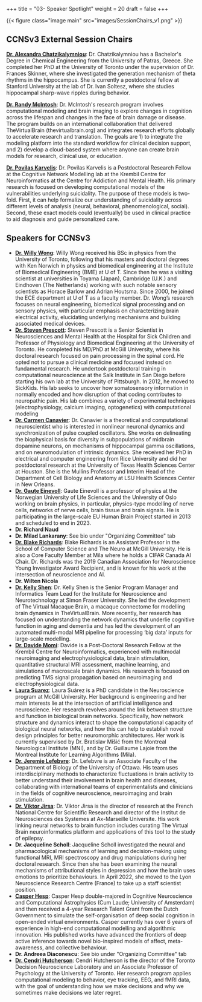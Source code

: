 +++
title = "03- Speaker Spotlight"
weight = 20
draft = false
+++

{{< figure class="image main" src="images/SessionChairs_v1.png" >}}


## CCNSv3 External Session Chairs 
[**Dr. Alexandra Chatzikalymniou**](https://twitter.com/Alex_Pierri_C): Dr. Chatzikalymniou has a Bachelor's Degree in Chemical Engineering from the University of Patras, Greece. She completed her PhD at the University of Toronto under the supervision of Dr. Frances Skinner, where she investigated the generation mechanism of theta rhythms in the hippocampus. She is currently a postdoctoral fellow at Stanford University at the lab of Dr. Ivan Soltesz, where she studies hippocampal sharp-wave ripples during behavior.

[**Dr. Randy McIntosh**](https://www.armcintosh.com/home): Dr. McIntosh's research program involves computational modeling and brain imaging to explore changes in cognition across the lifespan and changes in the face of brain damage or disease. The program builds on an international collaboration that delivered TheVirtualBrain (thevirtualbrain.org) and integrates research efforts globally to accelerate research and translation. The goals are 1) to integrate the modeling platform into the standard workflow for clinical decision support, and 2) develop a cloud-based system where anyone can create brain models for research, clinical use, or education.

[**Dr. Povilas Karvelis**](https://cognemo.com/karvelis/): Dr. Povilas Karvelis is a Postdoctoral Research Fellow at the Cognitive Network Modelling lab at the Krembil Centre for Neuroinformatics at the Centre for Addiction and Mental Health. His primary research is focused on developing computational models of the vulnerabilities underlying suicidality. The purpose of these models is two-fold. First, it can help formalize our understanding of suicidality across different levels of analysis (neural, behavioral, phenomenological, social). Second, these exact models could (eventually) be used in clinical practice to aid diagnosis and guide personalized care. 


## Speakers for CCNSv3
* [**Dr. Willy Wong**](https://www.ece.utoronto.ca/people/wong-w/): Willy Wong received his BSc in physics from the University of Toronto, following that his masters and doctoral degrees with Ken Norwich in physics and biomedical engineering at the Institute of Biomedical Engineering (BME) at U of T. Since then he was a visiting scientist at universities in Toyama (Japan), Cambridge (U.K.) and Eindhoven (The Netherlands) working with such notable sensory scientists as Horace Barlow and Adrian Houtsma. Since 2000, he joined the ECE department at U of T as a faculty member. Dr. Wong’s research focuses on neural engineering, biomedical signal processing and on sensory physics, with particular emphasis on characterizing brain electrical activity, elucidating underlying mechanisms and building associated medical devices.
* [**Dr. Steven Prescott**](http://prescottlab.ca/): Steven Prescott is a Senior Scientist in Neurosciences and Mental Health at the Hospital for Sick Children and Professor of Physiology and Biomedical Engineering at the University of Toronto. He completed his MD/PhD at McGill University, where his doctoral research focused on pain processing in the spinal cord. He opted not to pursue a clinical medicine and focused instead on fundamental research. He undertook postdoctoral training in computational neuroscience at the Salk Institute in San Diego before starting his own lab at the University of Pittsburgh. In 2012, he moved to SickKids. His lab seeks to uncover how somatosensory information in normally encoded and how disruption of that coding contributes to neuropathic pain. His lab combines a variety of experimental techniques (electrophysiology, calcium imaging, optogenetics) with computational modeling
* [**Dr. Carmen Canavier**](https://www.medschool.lsuhsc.edu/cell_biology/faculty_detail.aspx?name=canavier_carmen): Dr. Canavier is a theoretical and computational neuroscientist who is interested in nonlinear neuronal dynamics and synchronization of pulse coupled oscillators. She works on delineating the biophysical basis for diversity in subpopulations of midbrain dopamine neurons, on mechanisms of hippocampal gamma oscillations, and on neuromodulation of intrinsic dynamics. She received her PhD in electrical and computer engineering from Rice University and did her postdoctoral research at the University of Texas Health Sciences Center at Houston. She is the Mullins Professor and Interim Head of the Department of Cell Biology and Anatomy at LSU Health Sciences Center in New Orleans.
* [**Dr. Gaute Einevoll**](https://www.mn.uio.no/fysikk/english/people/aca/geinevol/index.html): Gaute Einevoll is a professor of physics at the Norwegian University of Life Sciences and the University of Oslo working on brain physics, in particular, physics-type modelling of nerve cells, networks of nerve cells, brain tissue and brain signals. He is participating in the large-scale EU Human Brain Project started in 2013 and scheduled to end in 2023.
* **Dr. Richard Naud**
* **Dr. Milad Lankarany**: See bio under "Organizing Committee" tab
* [**Dr. Blake Richards**](https://mila.quebec/en/person/blake-richards/): Blake Richards is an Assistant Professor in the School of Computer Science and The Neuro at McGill University. He is also a Core Faculty Member at Mila where he holds a CIFAR Canada AI Chair. Dr. Richards was the 2019 Canadian Association for Neuroscience Young Investigator Award Recipient, and is known for his work at the intersection of neuroscience and AI.
* **Dr. Wilten Nicola**
* [**Dr. Kelly Shen**](https://www.sfu.ca/neuro-institute/about/governance/staff/kelly-shen.html): Dr. Kelly Shen is the Senior Program Manager and Informatics Team Lead for the Institute for Neuroscience and Neurotechnology at Simon Fraser University. She led the development of The Virtual Macaque Brain, a macaque connectome for modelling brain dynamics in TheVirtualBrain. More recently, her research has focused on understanding the network dynamics that underlie cognitive function in aging and dementia and has led the development of an automated multi-modal MRI pipeline for processing ‘big data’ inputs for large-scale modelling.
* [**Dr. Davide Momi**](https://www.linkedin.com/in/davide-momi-748698ba): Davide is a Post-Doctoral Research Fellow at the Krembil Centre for Neuroinformatics, experienced with multimodal neuroimaging and electrophysiological data, brain stimulation, quantitative structural MRI assessment, machine learning, and simulations of macroscale brain dynamics. His research is focused on predicting TMS signal propagation based on neuroimaging and electrophysiological data.
* [**Laura Suarez**](https://github.com/estefanysuarez): Laura Suárez is a PhD candidate in the Neuroscience program at McGill University. Her background is engineering and her main interests lie at the intersection of artificial intelligence and neuroscience. Her research revolves around the link between structure and function in biological brain networks. Specifically, how network structure and dynamics interact to shape the computational capacity of biological neural networks, and how this can help to establish novel design principles for better neuromorphic architectures. Her work is currently supervised by Dr. Bratislav Mišić from the Montreal Neurological Institute (MNI), and by Dr. Guillaume Lajoie from the Montreal Institute for Learning Algorithms (Mila). 
* [**Dr. Jeremie Lefebvre**](https://www.uottawa.ca/brain/people/lefebvre-jeremie): Dr. Lefebvre is an Associate Faculty of the Department of Biology of the University of Ottawa. His team uses interdisciplinary methods to characterize fluctuations in brain activity to better understand their involvement in brain health and diseases, collaborating with international teams of experimentalists and clinicians in the fields of cognitive neuroscience, neuroimaging and brain stimulation. 
* [**Dr. Viktor Jirsa**](https://ins-amu.fr/jirsaviktor): Dr. Viktor Jirsa is the director of research at the French National Centre for Scientific Research and director of the Institut de Neurosciences des Systemes at Ax-Marseille Universite. His work linking neural networks to brain function includes curating The Virtual Brain neuroinformatics platform and applications of this tool to the study of epilepsy.
* **Dr. Jacqueline Scholl**: Jacqueline Scholl investigated the neural and pharmacological mechanisms of learning and decision-making using functional MRI, MRI spectroscopy and drug manipulations during her doctoral research. Since then she has been examining the neural mechanisms of attributional styles in depression and how the brain uses emotions to prioritize behaviours. In April 2022, she moved to the Lyon Neuroscience Research Centre (France) to take up a staff scientist position.
* [**Casper Hesp**](http://casperhesp.nl/): Casper Hesp double-majored in Cognitive Neuroscience and Computational Astrophysics (Cum Laude; University of Amsterdam) and then received a 4-year Research Talent Grant from the Dutch Government to simulate the self-organisation of deep social cognition in open-ended virtual environments. Casper currently has over 6 years of experience in high-end computational modelling and algorithmic innovation. His published works have advanced the frontiers of deep active inference towards novel bio-inspired models of affect, meta-awareness, and collective behaviour.
* **Dr. Andreea Diaconescu**: See bio under "Organizing Committee" tab
* [**Dr. Cendri Hutcherson**](https://www.utsc.utoronto.ca/psych/person/cendri-hutcherson): Cendri Hutcherson is the director of the Toronto Decision Neuroscience Laboratory and an Associate Professor of Psychology at the University of Toronto. Her research program applies computational modeling to behavior, eye tracking, EEG, and fMRI data, with the goal of understanding how we make decisions and why we sometimes make decisions we later regret.


